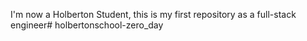 I'm now a Holberton Student, this is my first repository as a full-stack engineer# holbertonschool-zero_day